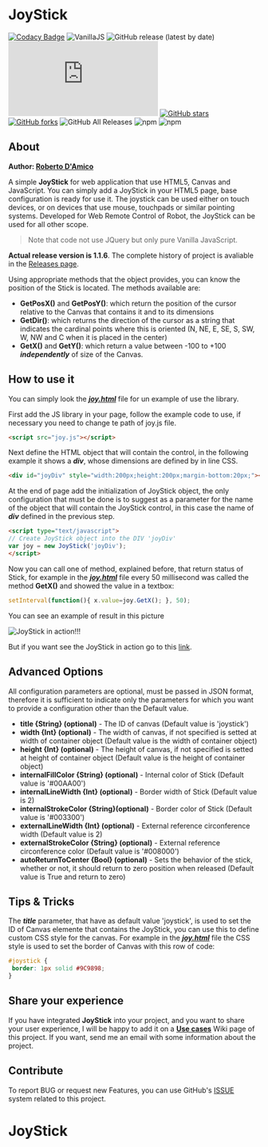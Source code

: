 # JoyStick

[![Codacy Badge](https://api.codacy.com/project/badge/Grade/a8b6ea1475c54ae9896e849e356dfe1d)](https://www.codacy.com/app/bobboteck/JoyStick?utm_source=github.com&utm_medium=referral&utm_content=bobboteck/JoyStick&utm_campaign=badger) ![VanillaJS](https://img.shields.io/badge/Vanilla-JS-yellow "VanillaJS") ![GitHub release (latest by date)](https://img.shields.io/github/v/release/bobboteck/joystick) ![GitHub file size in bytes](https://img.shields.io/github/size/bobboteck/joystick/joy.min.js)
[![GitHub stars](https://img.shields.io/github/stars/bobboteck/JoyStick)](https://github.com/bobboteck/JoyStick/stargazers) [![GitHub forks](https://img.shields.io/github/forks/bobboteck/JoyStick)](https://github.com/bobboteck/JoyStick/network) ![GitHub All Releases](https://img.shields.io/github/downloads/bobboteck/joystick/total) ![npm](https://img.shields.io/npm/v/html5-joystick) ![npm](https://img.shields.io/npm/dw/html5-joystick)

## About

**Author: [Roberto D'Amico](http://bobboteck.github.io)**

A simple **JoyStick** for web application that use HTML5, Canvas and JavaScript.
You can simply add a JoyStick in your HTML5 page, base configuration is ready for use it.
The joystick can be used either on touch devices, or on devices that use mouse, touchpads or similar pointing systems.
Developed for Web Remote Control of Robot, the JoyStick can be used for all other scope.

> Note that code not use JQuery but only pure Vanilla JavaScript.

**Actual release version is 1.1.6**. The complete history of project is avaliable in the [Releases page](https://github.com/bobboteck/JoyStick/releases).

Using appropriate methods that the object provides, you can know the position of the Stick is located.
The methods available are:

* **GetPosX()** and **GetPosY()**: which return the position of the cursor relative to the Canvas that contains it and to its dimensions
* **GetDir()**: which returns the direction of the cursor as a string that indicates the cardinal points where this is oriented (N, NE, E, SE, S, SW, W, NW and C when it is placed in the center)
* **GetX()** and **GetY()**: which return a value between -100 to +100 ***independently*** of size of the Canvas.

## How to use it

You can simply look the ***[joy.html](http://bobboteck.github.io/joy/joy.html)*** file for un example of use the library.

First add the JS library in your page, follow the example code to use, if necessary you need to change te path of joy.js file.

```html
<script src="joy.js"></script>
```

Next define the HTML object that will contain the control, in the following example it shows a ***div***, whose dimensions are defined by in line CSS.

```html
<div id="joyDiv" style="width:200px;height:200px;margin-bottom:20px;"></div>
```

At the end of page add the initialization of JoyStick object, the only configuration that must be done is to suggest as a parameter for the name of the object that will contain the JoyStick control, in this case the name of ***div*** defined in the previous step.

```html
<script type="text/javascript">
// Create JoyStick object into the DIV 'joyDiv'
var joy = new JoyStick('joyDiv');
</script>
```

Now you can call one of method, explained before, that return status of Stick, for example in the ***[joy.html](http://bobboteck.github.io/joy/joy.html)*** file every 50 millisecond was called the method **GetX()** and showed the value in a textbox:

```javascript
setInterval(function(){ x.value=joy.GetX(); }, 50);
```

You can see an example of result in this picture

![JoyStick in action!!!](https://repository-images.githubusercontent.com/38121741/2ca19400-80a4-11ea-9034-0dee3dbec67f "JoyStick in action!!!")

But if you want see the JoyStick in action go to this [link](http://bobboteck.github.io/joy/joy.html).

## Advanced Options

All configuration parameters are optional, must be passed in JSON format, therefore it is sufficient to indicate only the parameters for which you want to provide a configuration other than the Default value.

* **title {String} (optional)** - The ID of canvas (Default value is 'joystick')
* **width {Int} (optional)** - The width of canvas, if not specified is setted at width of container object (Default value is the width of container object)
* **height {Int} (optional)** - The height of canvas, if not specified is setted at height of container object (Default value is the height of container object)
* **internalFillColor {String} (optional)** - Internal color of Stick (Default value is '#00AA00')
* **internalLineWidth {Int} (optional)** - Border width of Stick (Default value is 2)
* **internalStrokeColor {String}(optional)** - Border color of Stick (Default value is '#003300')
* **externalLineWidth {Int} (optional)** - External reference circonference width (Default value is 2)
* **externalStrokeColor {String} (optional)** - External reference circonference color (Default value is '#008000')
* **autoReturnToCenter {Bool} (optional)** - Sets the behavior of the stick, whether or not, it should return to zero position when released (Default value is True and return to zero)

## Tips & Tricks

The ***title*** parameter, that have as default value 'joystick', is used to set the ID of Canvas elemente that contains the JoyStick, you can use this to define custom CSS style for the canvas. For example in the ***[joy.html](http://bobboteck.github.io/joy/joy.html)*** file the CSS style is used to set the border of Canvas with this row of code:

```css
#joystick {
 border: 1px solid #9C9898;
}
```

## Share your experience

If you have integrated **JoyStick** into your project, and you want to share your user experience, I will be happy to add it on a **[Use cases](https://github.com/bobboteck/JoyStick/wiki/UseCases)** Wiki page of this project.
If you want, send me an email with some information about the project.

## Contribute

To report BUG or request new Features, you can use GitHub's [ISSUE](https://github.com/bobboteck/JoyStick/issues) system related to this project.
# JoyStick

